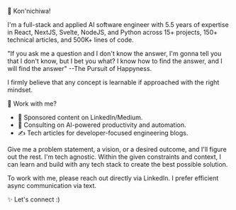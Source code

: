 👋 Kon'nichiwa!

I'm a full-stack and applied AI software engineer with 5.5 years of expertise in React, NextJS, Svelte, NodeJS, and Python across 15+ projects, 150+ technical articles, and 500K+ lines of code. 

"If you ask me a question and I don't know the answer, I'm gonna tell you that I don't know, but I bet you what? I know how to find the answer, and I will find the answer"
\--The Pursuit of Happyness. 

I firmly believe that any concept is learnable if approached with the right mindset. 

🚀 Work with me? 
- 🔗 Sponsored content on LinkedIn/Medium. 
- 🤖 Consulting on AI-powered productivity and automation. 
- ✍️ Tech articles for developer-focused engineering blogs. 

Give me a problem statement, a vision, or a desired outcome, and I'll figure out the rest. I'm tech agnostic. Within the given constraints and context, I can learn and build with any tech stack to create the best possible solution. 

To work with me, please reach out directly via LinkedIn. I prefer efficient async communication via text. 

✨ Let's connect :)
